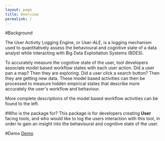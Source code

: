 ```yaml
---
layout: page
title: Overview
permalink: /
---
```

#Background

The User Activity Logging Engine, or User-ALE, is a logging mechanism used to quantitatively assess the behavioural and cognitive state of a data analyst while interacting with Big Data Exploitation Systems (BDES).

To accurately measure the cognitive state of the user, tool developers associate model based workflow states with each user action.  Did a user pan a map? Then they are exploring.  Did a user click a search button? Then they are getting new data.  These model based activities can then be processed to measure hidden empirical states that describe more accurately the user's workflow and behaviour.


<div class="alert alert-info" role="alert">
  More complete descriptions of the model based workflow activities can be found to the left.
</div>

#Who is the package for?
This package is for developers creating **User** facing tools, and who would like to log the users interaction with this tool, in order to gain an insight into the behavioural and cognitive state of the user.

#Demo
<a href="test_app/index.html">Demo</a>